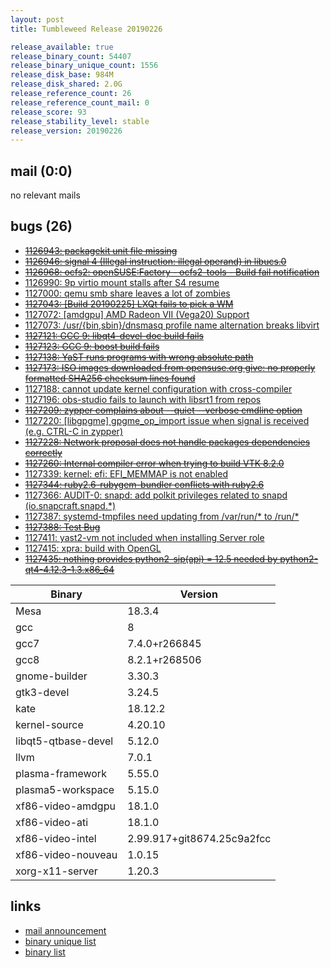 ```yaml
---
layout: post
title: Tumbleweed Release 20190226

release_available: true
release_binary_count: 54407
release_binary_unique_count: 1556
release_disk_base: 984M
release_disk_shared: 2.0G
release_reference_count: 26
release_reference_count_mail: 0
release_score: 93
release_stability_level: stable
release_version: 20190226
---
```


## mail (0:0)

no relevant mails

## bugs (26)

<!--more-->

- ~~[1126943: packagekit unit file missing](https://bugzilla.opensuse.org/show_bug.cgi?id=1126943)~~
- ~~[1126946: signal 4 (Illegal instruction: illegal operand) in libucs.0](https://bugzilla.opensuse.org/show_bug.cgi?id=1126946)~~
- ~~[1126968: ocfs2: openSUSE:Factory - ocfs2-tools - Build fail notification](https://bugzilla.opensuse.org/show_bug.cgi?id=1126968)~~
- [1126990: 9p virtio mount stalls after S4 resume](https://bugzilla.opensuse.org/show_bug.cgi?id=1126990)
- [1127000: qemu smb share leaves a lot of zombies](https://bugzilla.opensuse.org/show_bug.cgi?id=1127000)
- ~~[1127043: \[Build 20190225\] LXQt fails to pick a WM](https://bugzilla.opensuse.org/show_bug.cgi?id=1127043)~~
- [1127072: \[amdgpu\] AMD Radeon VII (Vega20) Support](https://bugzilla.opensuse.org/show_bug.cgi?id=1127072)
- [1127073: /usr/{bin,sbin}/dnsmasq profile name alternation breaks libvirt](https://bugzilla.opensuse.org/show_bug.cgi?id=1127073)
- ~~[1127121: GCC 9:  libqt4-devel-doc build fails](https://bugzilla.opensuse.org/show_bug.cgi?id=1127121)~~
- ~~[1127123: GCC 9: boost build fails](https://bugzilla.opensuse.org/show_bug.cgi?id=1127123)~~
- ~~[1127138: YaST runs programs with wrong absolute path](https://bugzilla.opensuse.org/show_bug.cgi?id=1127138)~~
- ~~[1127173: ISO images downloaded from opensuse.org give: no properly formatted SHA256 checksum lines found](https://bugzilla.opensuse.org/show_bug.cgi?id=1127173)~~
- [1127188: cannot update kernel configuration with cross-compiler](https://bugzilla.opensuse.org/show_bug.cgi?id=1127188)
- [1127196: obs-studio fails to launch with libsrt1 from repos](https://bugzilla.opensuse.org/show_bug.cgi?id=1127196)
- ~~[1127209: zypper complains about --quiet --verbose cmdline option](https://bugzilla.opensuse.org/show_bug.cgi?id=1127209)~~
- [1127220: \[libgpgme\] gpgme_op_import issue when signal is received (e.g. CTRL-C in zypper)](https://bugzilla.opensuse.org/show_bug.cgi?id=1127220)
- ~~[1127228: Network proposal does not handle packages dependencies correctly](https://bugzilla.opensuse.org/show_bug.cgi?id=1127228)~~
- ~~[1127260: Internal compiler error when trying to build VTK 8.2.0](https://bugzilla.opensuse.org/show_bug.cgi?id=1127260)~~
- [1127339: kernel: efi: EFI_MEMMAP is not enabled](https://bugzilla.opensuse.org/show_bug.cgi?id=1127339)
- ~~[1127344: ruby2.6-rubygem-bundler conflicts with ruby2.6](https://bugzilla.opensuse.org/show_bug.cgi?id=1127344)~~
- [1127366: AUDIT-0: snapd: add polkit privileges related to snapd (io.snapcraft.snapd.*)](https://bugzilla.opensuse.org/show_bug.cgi?id=1127366)
- [1127387: systemd-tmpfiles need updating from /var/run/* to /run/*](https://bugzilla.opensuse.org/show_bug.cgi?id=1127387)
- ~~[1127388: Test Bug](https://bugzilla.opensuse.org/show_bug.cgi?id=1127388)~~
- [1127411: yast2-vm not included when installing Server role](https://bugzilla.opensuse.org/show_bug.cgi?id=1127411)
- [1127415: xpra: build with OpenGL](https://bugzilla.opensuse.org/show_bug.cgi?id=1127415)
- ~~[1127435: nothing provides python2-sip(api) = 12.5 needed by python2-qt4-4.12.3-1.3.x86_64](https://bugzilla.opensuse.org/show_bug.cgi?id=1127435)~~

Binary | Version
--- | ---
Mesa | 18.3.4
gcc | 8
gcc7 | 7.4.0+r266845
gcc8 | 8.2.1+r268506
gnome-builder | 3.30.3
gtk3-devel | 3.24.5
kate | 18.12.2
kernel-source | 4.20.10
libqt5-qtbase-devel | 5.12.0
llvm | 7.0.1
plasma-framework | 5.55.0
plasma5-workspace | 5.15.0
xf86-video-amdgpu | 18.1.0
xf86-video-ati | 18.1.0
xf86-video-intel | 2.99.917+git8674.25c9a2fcc
xf86-video-nouveau | 1.0.15
xorg-x11-server | 1.20.3

## links

- [mail announcement](https://lists.opensuse.org/opensuse-factory/2019-02/msg00596.html)
- [binary unique list](http://download.tumbleweed.boombatower.com/20190226/rpm.unique.list)
- [binary list](http://download.tumbleweed.boombatower.com/20190226/rpm.list)
